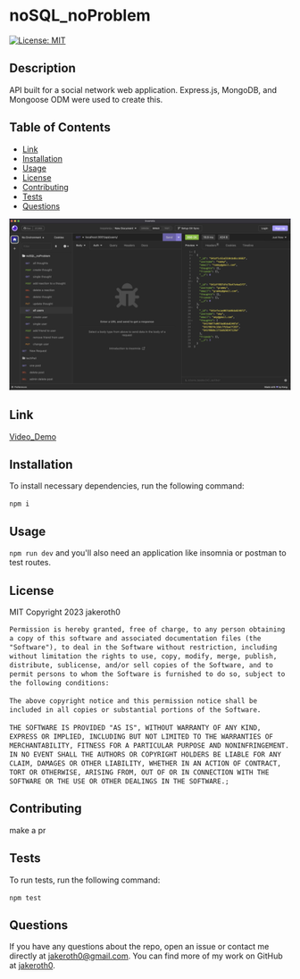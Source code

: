# noSQL_noProblem

  [![License: MIT](https://img.shields.io/badge/License-MIT-yellow.svg)](https://opensource.org/licenses/MIT)

  ## Description
  API built for a social network web application. Express.js, MongoDB, and Mongoose ODM were used to create this.

  ## Table of Contents
  - [Link](#Link)
  - [Installation](#Installation)
  - [Usage](#Usage)
  - [License](#License)
  - [Contributing](#Contributing)
  - [Tests](#Tests)
  - [Questions](#Questions)

  ![Thumbnail](images/noSQL_noProblemThumbnail.png)

  ## Link
  [Video_Demo](https://drive.google.com/file/d/1-w0TRHFJXQGPYHo4_Pw78wckty9OrGpp/view?usp=share_link)
  
  ## Installation
  To install necessary dependencies, run the following command:

  ` npm i `

  ## Usage
  `npm run dev` and you'll also need an application like insomnia or postman to test routes.

  ## License
  MIT
  Copyright 2023 jakeroth0

    Permission is hereby granted, free of charge, to any person obtaining a copy of this software and associated documentation files (the "Software"), to deal in the Software without restriction, including without limitation the rights to use, copy, modify, merge, publish, distribute, sublicense, and/or sell copies of the Software, and to permit persons to whom the Software is furnished to do so, subject to the following conditions:
    
    The above copyright notice and this permission notice shall be included in all copies or substantial portions of the Software.
    
    THE SOFTWARE IS PROVIDED "AS IS", WITHOUT WARRANTY OF ANY KIND, EXPRESS OR IMPLIED, INCLUDING BUT NOT LIMITED TO THE WARRANTIES OF MERCHANTABILITY, FITNESS FOR A PARTICULAR PURPOSE AND NONINFRINGEMENT. IN NO EVENT SHALL THE AUTHORS OR COPYRIGHT HOLDERS BE LIABLE FOR ANY CLAIM, DAMAGES OR OTHER LIABILITY, WHETHER IN AN ACTION OF CONTRACT, TORT OR OTHERWISE, ARISING FROM, OUT OF OR IN CONNECTION WITH THE SOFTWARE OR THE USE OR OTHER DEALINGS IN THE SOFTWARE.;

  ## Contributing
  make a pr

  ## Tests
  To run tests, run the following command:

  ` npm test `

  ## Questions
  If you have any questions about the repo, open an issue or contact me directly at jakeroth0@gmail.com. You can find more of my work on GitHub at [jakeroth0](https://github.com/jakeroth0).
